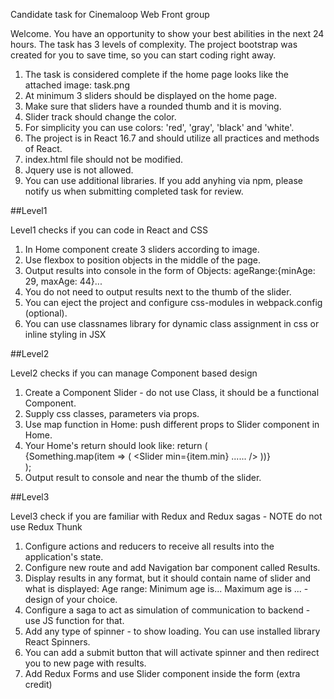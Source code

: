 Candidate task for Cinemaloop Web Front group

Welcome. 
You have an opportunity to show your best abilities in the next 24 hours. The task has 3 levels of complexity. The project bootstrap was created for you to save time, so you can start coding right away.

1. The task is considered complete if the home page looks like the attached image: task.png
2. At minimum 3 sliders should be displayed on the home page.
3. Make sure that sliders have a rounded thumb and it is moving.
4. Slider track should change the color.
5. For simplicity you can use colors: 'red', 'gray', 'black' and 'white'.
6. The project is in React 16.7 and should utilize all practices and methods of React.
7. index.html file should not be modified.
8. Jquery use is not allowed.
9. You can use additional libraries. If you add anyhing via npm, please notify us when submitting completed task for review. 

##Level1

Level1 checks if you can code in React and CSS

1. In Home component create 3 sliders according to image.
2. Use flexbox to position objects in the middle of the page.
3. Output results into console in the form of Objects: ageRange:{minAge: 29, maxAge: 44}...
4. You do not need to output results next to the thumb of the slider.
5. You can eject the project and configure css-modules in webpack.config (optional).
6. You can use classnames library for dynamic class assignment in css or inline styling in JSX

##Level2

Level2 checks if you can manage Component based design

1. Create a Component Slider - do not use Class, it should be a functional Component.
2. Supply css classes, parameters via props.
3. Use map function in Home: push different props to Slider component in Home.
4. Your Home's return should look like: 
          return (
            <div>
              {Something.map(item => (
                <Slider 
                  min={item.min}
                  ......
                />
              ))}
            </div>
          );
5. Output result to console and near the thumb of the slider.

##Level3

Level3 check if you are familiar with Redux and Redux sagas - NOTE do not use Redux Thunk

1. Configure actions and reducers to receive all results into the application's state.
2. Configure new route and add Navigation bar component called Results.
3. Display results in any format, but it should contain name of slider and what is displayed: Age range: Minimum age is... Maximum age is ... - design of your choice.
4. Configure a saga to act as simulation of communication to backend - use JS function for that.
5. Add any type of spinner - to show loading. You can use installed library React Spinners.
6. You can add a submit button that will activate spinner and then redirect you to new page with results.
7. Add Redux Forms and use Slider component inside the form (extra credit)
